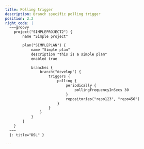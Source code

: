 ```yaml
---
title: Polling trigger
description: Branch specific polling trigger
position: 2.2
right_code: |
  ~~~groovy
    project("SIMPLEPROJECT2") {
        name "Simple project"

        plan("SIMPLEPLAN") {
            name "Simple plan"
            description "this is a simple plan"
            enabled true

            branches {
                branch("develop") {
                    triggers {
                        polling {
                            periodically {
                                pollingFrequencyInSecs 30
                            }
                            repositories("repo123", "repo456")
                        }
                    }
                }
            }
        }
    }
  ~~~
  {: title="DSL" }

---
```

